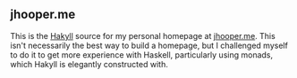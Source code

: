 ## jhooper.me

This is the [Hakyll](https://jaspervdj.be/hakyll/) source for my personal homepage at [jhooper.me](https://jhooper.me).  This isn't necessarily the best way to build a homepage, but I challenged myself to do it to get more experience with Haskell, particularly using monads, which Hakyll is elegantly constructed with.
